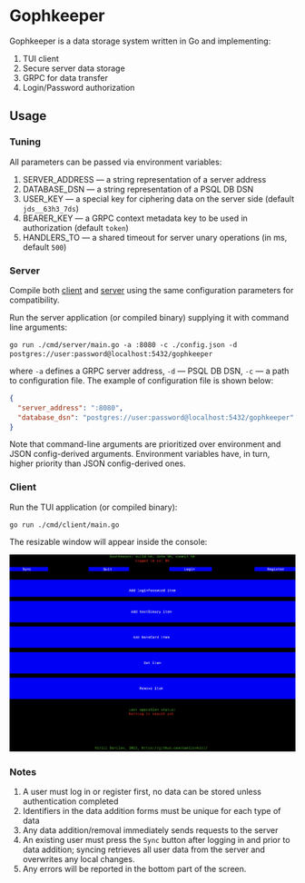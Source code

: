 # Gophkeeper

Gophkeeper is a data storage system written in Go and implementing:
1. TUI client
2. Secure server data storage
3. GRPC for data transfer
4. Login/Password authorization

## Usage

### Tuning

All parameters can be passed via environment variables:
1. SERVER_ADDRESS — a string representation of a server address
2. DATABASE_DSN — a string representation of a PSQL DB DSN
3. USER_KEY — a special key for ciphering data on the server side (default `jds__63h3_7ds`)
4. BEARER_KEY — a GRPC context metadata key to be used in authorization (default `token`)
5. HANDLERS_TO — a shared timeout for server unary operations (in ms, default `500`)

### Server

Compile both [client](./cmd/client/main.go) and [server](./cmd/server/main.go) using the same configuration parameters
for compatibility.

Run the server application (or compiled binary) supplying it with command line arguments:

```shell
go run ./cmd/server/main.go -a :8080 -c ./config.json -d postgres://user:password@localhost:5432/gophkeeper
```

where `-a` defines a GRPC server address, `-d` — PSQL DB DSN, `-c` — a path to configuration file. The example of
configuration file is shown below:

```json
{
  "server_address": ":8080",
  "database_dsn": "postgres://user:password@localhost:5432/gophkeeper"
}
```

Note that command-line arguments are prioritized over environment and JSON config-derived arguments. Environment
variables have, in turn, higher priority than JSON config-derived ones.

### Client

Run the TUI application (or compiled binary):

```shell
go run ./cmd/client/main.go
```

The resizable window will appear inside the console:

<img src="./resources/mainView.png" alt="drawing" width="700"/>

### Notes

1. A user must log in or register first, no data can be stored unless authentication completed
2. Identifiers in the data addition forms must be unique for each type of data
3. Any data addition/removal immediately sends requests to the server
4. An existing user must press the `Sync` button after logging in and prior to data addition; syncing retrieves all user
data from the server and overwrites any local changes.
5. Any errors will be reported in the bottom part of the screen.





